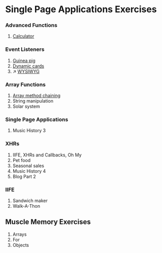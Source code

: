 # Single Page Applications Exercises

### Advanced Functions

1. [Calculator](calculator)


### Event Listeners

1. [Guinea pig](guinea_pig)
1. [Dynamic cards](cards)
1. :arrow_upper_right: [WYSIWYG](https://github.com/kenziebottoms/nss-front-02-wysiwyg)

### Array Functions

1. [Array method chaining](chaining)
1. String manipulation
1. Solar system


### Single Page Applications

1. Music History 3


### XHRs

1. IIFE, XHRs and Callbacks, Oh My
1. Pet food
1. Seasonal sales
1. Music History 4
1. Blog Part 2

### IIFE

1. Sandwich maker
1. Walk-A-Thon

## Muscle Memory Exercises

1. Arrays
1. For
1. Objects